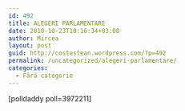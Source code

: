 ```yaml
---
id: 492
title: ALEGERI PARLAMENTARE
date: 2010-10-23T10:16:34+03:00
author: Mircea
layout: post
guid: http://costestean.wordpress.com/?p=492
permalink: /uncategorized/alegeri-parlamentare/
categories:
  - Fără categorie
---
```

[polldaddy poll=3972211]